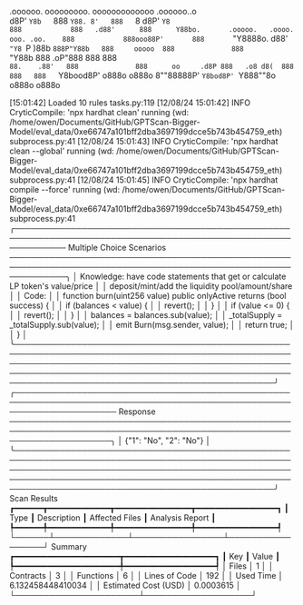 

  .oooooo.    ooooooooo.   ooooooooooooo  .oooooo..o                                 
 d8P'  `Y8b   `888   `Y88. 8'   888   `8 d8P'    `Y8                                 
888            888   .d88'      888      Y88bo.       .ooooo.   .oooo.   ooo. .oo.   
888            888ooo88P'       888       `"Y8888o.  d88' `"Y8 `P  )88b  `888P"Y88b  
888     ooooo  888              888           `"Y88b 888        .oP"888   888   888  
`88.    .88'   888              888      oo     .d8P 888   .o8 d8(  888   888   888  
 `Y8bood8P'   o888o            o888o     8""88888P'  `Y8bod8P' `Y888""8o o888o o888o                                                        


                                                                   

[15:01:42] Loaded 10 rules                                                                                                                                                                                                                  tasks.py:119
[12/08/24 15:01:42] INFO     CryticCompile: 'npx hardhat clean' running (wd: /home/owen/Documents/GitHub/GPTScan-Bigger-Model/eval_data/0xe66747a101bff2dba3697199dcce5b743b454759_eth)                                                 subprocess.py:41
[12/08/24 15:01:43] INFO     CryticCompile: 'npx hardhat clean --global' running (wd: /home/owen/Documents/GitHub/GPTScan-Bigger-Model/eval_data/0xe66747a101bff2dba3697199dcce5b743b454759_eth)                                        subprocess.py:41
[12/08/24 15:01:45] INFO     CryticCompile: 'npx hardhat compile --force' running (wd: /home/owen/Documents/GitHub/GPTScan-Bigger-Model/eval_data/0xe66747a101bff2dba3697199dcce5b743b454759_eth)                                       subprocess.py:41
╭───────────────────────────────────────────────────────────────────────────────────────────────────────────── Multiple Choice Scenarios ──────────────────────────────────────────────────────────────────────────────────────────────────────────────╮
│ Knowledge: have code statements that get or calculate LP token's value/price                                                                                                                                                                         │
│ deposit/mint/add the liquidity pool/amount/share                                                                                                                                                                                                     │
│ Code:                                                                                                                                                                                                                                                │
│     function burn(uint256 value) public onlyActive returns (bool success) {                                                                                                                                                                          │
│         if (balances < value) {                                                                                                                                                                                                                      │
│             revert();                                                                                                                                                                                                                                │
│         }                                                                                                                                                                                                                                            │
│                 if (value <= 0) {                                                                                                                                                                                                                    │
│                     revert();                                                                                                                                                                                                                        │
│                 }                                                                                                                                                                                                                                    │
│         balances = balances.sub(value);                                                                                                                                                                                                              │
│         _totalSupply = _totalSupply.sub(value);                                                                                                                                                                                                      │
│         emit Burn(msg.sender, value);                                                                                                                                                                                                                │
│         return true;                                                                                                                                                                                                                                 │
│     }                                                                                                                                                                                                                                                │
╰──────────────────────────────────────────────────────────────────────────────────────────────────────────────────────────────────────────────────────────────────────────────────────────────────────────────────────────────────────────────────────╯
╭────────────────────────────────────────────────────────────────────────────────────────────────────────────────────── Response ──────────────────────────────────────────────────────────────────────────────────────────────────────────────────────╮
│ {"1": "No", "2": "No"}                                                                                                                                                                                                                               │
╰──────────────────────────────────────────────────────────────────────────────────────────────────────────────────────────────────────────────────────────────────────────────────────────────────────────────────────────────────────────────────────╯
                      Scan Results                       
┏━━━━━━┳━━━━━━━━━━━━━┳━━━━━━━━━━━━━━━━┳━━━━━━━━━━━━━━━━━┓
┃ Type ┃ Description ┃ Affected Files ┃ Analysis Report ┃
┡━━━━━━╇━━━━━━━━━━━━━╇━━━━━━━━━━━━━━━━╇━━━━━━━━━━━━━━━━━┩
└──────┴─────────────┴────────────────┴─────────────────┘
                  Summary                   
┏━━━━━━━━━━━━━━━━━━━━━━┳━━━━━━━━━━━━━━━━━━━┓
┃ Key                  ┃ Value             ┃
┡━━━━━━━━━━━━━━━━━━━━━━╇━━━━━━━━━━━━━━━━━━━┩
│ Files                │ 1                 │
│ Contracts            │ 3                 │
│ Functions            │ 6                 │
│ Lines of Code        │ 192               │
│ Used Time            │ 6.132458448410034 │
│ Estimated Cost (USD) │ 0.0003615         │
└──────────────────────┴───────────────────┘
